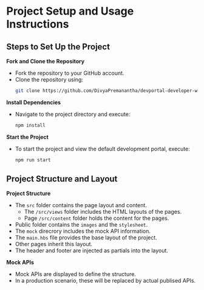 # Project Setup and Usage Instructions

## Steps to Set Up the Project

**Fork and Clone the Repository**
   - Fork the repository to your GitHub account.
   - Clone the repository using:
     ```bash
     git clone https://github.com/DivyaPremanantha/devportal-developer-webapp.git
     ```
   
**Install Dependencies**
   - Navigate to the project directory and execute:
     ```bash
     npm install
     ```

**Start the Project**
   - To start the project and view the default development portal, execute:
     ```bash
     npm run start
     ```

## Project Structure and Layout

**Project Structure**
   - The `src` folder contains the page layout and content.
        - The `/src/views` folder includes the HTML layouts of the pages.
        - Page `/src/content` folder holds the content for the pages.
   - Public folder contains the `images` and the `stylesheet`.
   - The `mock` direcrory includes the mock API information.
   - The `main.hbs` file provides the base layout of the project.
   - Other pages inherit this layout.
   - The header and footer are injected as partials into the layout.

**Mock APIs**
   - Mock APIs are displayed to define the structure.
   - In a production scenario, these will be replaced by actual publised APIs.
